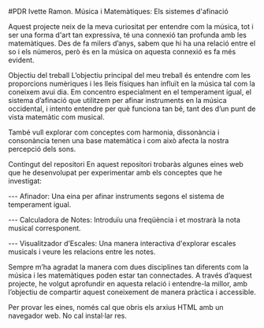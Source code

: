 #PDR Ivette Ramon. Música i Matemàtiques: Els sistemes d'afinació

Aquest projecte neix de la meva curiositat per entendre com la música, tot i ser una forma d'art tan expressiva, té una connexió tan profunda amb les matemàtiques. Des de fa milers d’anys, sabem que hi ha una relació entre el so i els números, però és en la música on aquesta connexió es fa més evident.

Objectiu del treball
L’objectiu principal del meu treball és entendre com les proporcions numèriques i les lleis físiques han influït en la música tal com la coneixem avui dia. Em concentro especialment en el temperament igual, el sistema d’afinació que utilitzem per afinar instruments en la música occidental, i intento entendre per què funciona tan bé, tant des d’un punt de vista matemàtic com musical.

També vull explorar com conceptes com harmonia, dissonància i consonància tenen una base matemàtica i com això afecta la nostra percepció dels sons.

Contingut del repositori
En aquest repositori trobaràs algunes eines web que he desenvolupat per experimentar amb els conceptes que he investigat:

--- Afinador: Una eina per afinar instruments segons el sistema de temperament igual.

--- Calculadora de Notes: Introduïu una freqüència i et mostrarà la nota musical corresponent.

--- Visualitzador d’Escales: Una manera interactiva d'explorar escales musicals i veure les relacions entre les notes.

Sempre m’ha agradat la manera com dues disciplines tan diferents com la música i les matemàtiques poden estar tan connectades. A través d’aquest projecte, he volgut aprofundir en aquesta relació i entendre-la millor, amb l’objectiu de compartir aquest coneixement de manera pràctica i accessible.

Per provar les eines, només cal que obris els arxius HTML amb un navegador web. No cal instal·lar res.

